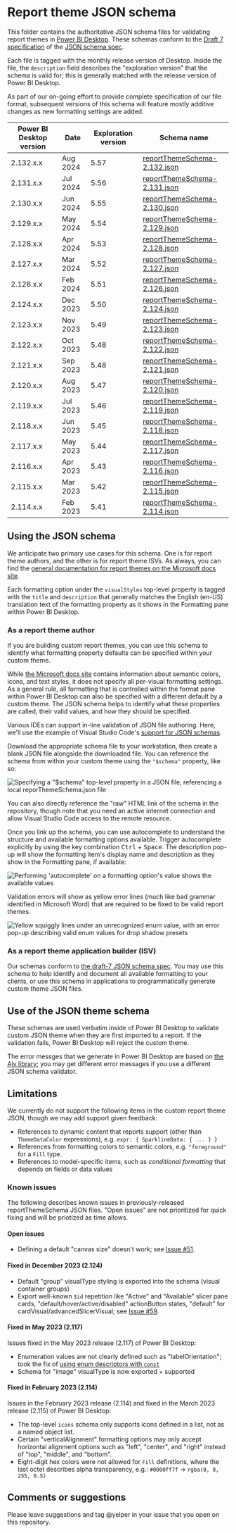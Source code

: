 # Report theme JSON schema

This folder contains the authoritative JSON schema files for validating report themes in [Power BI Desktop](https://powerbi.microsoft.com/desktop/).  These schemas conform to the [Draft 7 specification](https://json-schema.org/specification-links.html#draft-7) of the [JSON schema spec](https://json-schema.org/specification.html).

Each file is tagged with the monthly release version of Desktop.  Inside the file, the `description` field describes the "exploration version" that the schema is valid for; this is generally matched with the release version of Power BI Desktop.

As part of our on-going effort to provide complete specification of our file format, subsequent versions of this schema will feature mostly additive changes as new formatting settings are added.

| Power BI Desktop version | Date     |  Exploration version | Schema name                                                    |
|--------------------------|----------|----------------------|----------------------------------------------------------------|
| 2.132.x.x                | Aug 2024 | 5.57                 | [reportThemeSchema-2.132.json](./reportThemeSchema-2.132.json) |
| 2.131.x.x                | Jul 2024 | 5.56                 | [reportThemeSchema-2.131.json](./reportThemeSchema-2.131.json) |
| 2.130.x.x                | Jun 2024 | 5.55                 | [reportThemeSchema-2.130.json](./reportThemeSchema-2.130.json) |
| 2.129.x.x                | May 2024 | 5.54                 | [reportThemeSchema-2.129.json](./reportThemeSchema-2.129.json) |
| 2.128.x.x                | Apr 2024 | 5.53                 | [reportThemeSchema-2.128.json](./reportThemeSchema-2.128.json) |
| 2.127.x.x                | Mar 2024 | 5.52                 | [reportThemeSchema-2.127.json](./reportThemeSchema-2.127.json) |
| 2.126.x.x                | Feb 2024 | 5.51                 | [reportThemeSchema-2.126.json](./reportThemeSchema-2.126.json) |
| 2.124.x.x                | Dec 2023 | 5.50                 | [reportThemeSchema-2.124.json](./reportThemeSchema-2.124.json) |
| 2.123.x.x                | Nov 2023 | 5.49                 | [reportThemeSchema-2.123.json](./reportThemeSchema-2.123.json) |
| 2.122.x.x                | Oct 2023 | 5.48                 | [reportThemeSchema-2.122.json](./reportThemeSchema-2.122.json) |
| 2.121.x.x                | Sep 2023 | 5.48                 | [reportThemeSchema-2.121.json](./reportThemeSchema-2.121.json) |
| 2.120.x.x                | Aug 2023 | 5.47                 | [reportThemeSchema-2.120.json](./reportThemeSchema-2.120.json) |
| 2.119.x.x                | Jul 2023 | 5.46                 | [reportThemeSchema-2.119.json](./reportThemeSchema-2.119.json) |
| 2.118.x.x                | Jun 2023 | 5.45                 | [reportThemeSchema-2.118.json](./reportThemeSchema-2.118.json) |
| 2.117.x.x                | May 2023 | 5.44                 | [reportThemeSchema-2.117.json](./reportThemeSchema-2.117.json) |
| 2.116.x.x                | Apr 2023 | 5.43                 | [reportThemeSchema-2.116.json](./reportThemeSchema-2.116.json) |
| 2.115.x.x                | Mar 2023 | 5.42                 | [reportThemeSchema-2.115.json](./reportThemeSchema-2.115.json) |
| 2.114.x.x                | Feb 2023 | 5.41                 | [reportThemeSchema-2.114.json](./reportThemeSchema-2.114.json) |

## Using the JSON schema

We anticipate two primary use cases for this schema.  One is for report theme authors, and the other is for report theme ISVs.  As always, you can find the [general documentation for report themes on the Microsoft docs site](https://learn.microsoft.com/power-bi/create-reports/desktop-report-themes).

Each formatting option under the `visualStyles` top-level property is tagged with the `title` and `description` that generally matches the English (en-US) translation text of the formatting property as it shows in the Formatting pane within Power BI Desktop.

### As a report theme author

If you are building custom report themes, you can use this schema to identify what formatting property defaults can be specified within your custom theme.

While [the Microsoft docs site](https://learn.microsoft.com/power-bi/create-reports/desktop-report-themes#report-theme-json-file-format) contains information about semantic colors, icons, and text styles, it does not specify all per-visual formatting settings.  As a general rule, all formatting that is controlled within the format pane within Power BI Desktop can also be specified with a different default by a custom theme.  The JSON schema helps to identify what these properties are called, their valid values, and how they should be specified.

Various IDEs can support in-line validation of JSON file authoring.  Here, we'll use the example of Visual Studio Code's [support for JSON schemas](https://code.visualstudio.com/docs/languages/json#_json-schemas-and-settings).

Download the appropriate schema file to your workstation, then create a blank JSON file alongside the downloaded file.  You can reference the schema from within your custom theme using the `"$schema"` property, like so:

![Specifying a "$schema" top-level property in a JSON file, referencing a local reporThemeSchema.json file](images/schema-spec.png)

You can also directly reference the "raw" HTML link of the schema in the repository, though note that you need an active internet connection and allow Visual Studio Code access to the remote resource.

Once you link up the schema, you can use autocomplete to understand the structure and available formatting options available.  Trigger autocomplete explicitly by using the key combination <kbd>Ctrl</kbd> + <kbd>Space</kbd>.  The description pop-up will show the formatting item's display name and description as they show in the Formatting pane, if available:

![Performing 'autocomplete' on a formatting option's value shows the available values](images/autocomplete.png)

Validation errors will show as yellow error lines (much like bad grammar identified in Microsoft Word) that are required to be fixed to be valid report themes.

![Yellow squiggly lines under an unrecognized enum value, with an error pop-up describing valid enum values for drop shadow presets](images/errors.png)

### As a report theme application builder (ISV)

Our schemas conform to [the draft-7 JSON schema spec](https://json-schema.org/specification-links.html#draft-7).  You may use this schema to help identify and document all available formatting to your clients, or use this schema in applications to programmatically generate custom theme JSON files.

## Use of the JSON theme schema

These schemas are used verbatim inside of Power BI Desktop to validate custom JSON theme when they are first imported to a report.  If the validation fails, Power BI Desktop will reject the custom theme.

The error messges that we generate in Power BI Desktop are based on [the Ajv library](https://ajv.js.org/); you may get different error messages if you use a different JSON schema validator.

## Limitations

We currently do not support the following items in the custom report theme JSON, though we may add support given feedback:
* References to dynamic content that reports support (other than `ThemeDataColor` expressions), e.g. `expr: { SparklineData: { ... } }`
* References from formatting colors to semantic colors, e.g. `"foreground"` for a `Fill` type.
* References to model-specific items, such as _conditional formatting_ that depends on fields or data values

### Known issues
The following describes known issues in previously-released reportThemeSchema JSON files.  "Open issues" are not prioritized for quick fixing and will be priotized as time allows.

#### Open issues

* Defining a default "canvas size" doesn't work; see [Issue #51](https://github.com/microsoft/powerbi-desktop-samples/issues/51).

#### Fixed in December 2023 (2.124)

* Default "group" visualType styling is exported into the schema (visual container groups)
* Export well-known `$id` repetition like "Active" and "Available" slicer pane cards, "default/hover/active/disabled" actionButton states, "default" for cardVisual/advancedSlicerVisual; see [Issue #59](https://github.com/microsoft/powerbi-desktop-samples/issues/59).

#### Fixed in May 2023 (2.117)
Issues fixed in the May 2023 release (2.117) of Power BI Desktop:
* Enumeration values are not clearly defined such as "labelOrientation"; took the fix of [using enum descriptors with `const`](https://github.com/json-schema-org/json-schema-spec/issues/57#issuecomment-247861695)
* Schema for "image" visualType is now exported + supported

#### Fixed in February 2023 (2.114)
Issues in the February 2023 release (2.114) and fixed in the March 2023 release (2.115) of Power BI Desktop:
* The top-level `icons` schema only supports icons defined in a list, not as a named object list.
* Certain "verticalAlignment" formatting options may only accept horizontal alignment options such as "left", "center", and "right" instead of "top", "middle", and "bottom".
* Eight-digit hex colors were not allowed for `Fill` definitions, where the last octet describes alpha transparency, e.g.: `#0000ff7f` -> `rgba(0, 0, 255, 0.5)`


## Comments or suggestions

Please leave suggestions and tag @yelper in your issue that you open on this repository.
